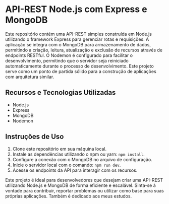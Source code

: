 # API-REST Node.js com Express e MongoDB

Este repositório contém uma API-REST simples construída em Node.js utilizando o framework Express para gerenciar rotas e requisições. A aplicação se integra com o MongoDB para armazenamento de dados, permitindo a criação, leitura, atualização e exclusão de recursos através de endpoints RESTful. O Nodemon é configurado para facilitar o desenvolvimento, permitindo que o servidor seja reiniciado automaticamente durante o processo de desenvolvimento. Este projeto serve como um ponto de partida sólido para a construção de aplicações com arquitetura similar.

## Recursos e Tecnologias Utilizadas

- Node.js
- Express
- MongoDB
- Nodemon

## Instruções de Uso

1. Clone este repositório em sua máquina local.
2. Instale as dependências utilizando o npm ou yarn: `npm install`.
3. Configure a conexão com o MongoDB no arquivo de configuração.
4. Inicie o servidor local com o comando: `npm run dev`.
5. Acesse os endpoints da API para interagir com os recursos.

Este projeto é ideal para desenvolvedores que desejam criar uma API-REST utilizando Node.js e MongoDB de forma eficiente e escalável. Sinta-se à vontade para contribuir, reportar problemas ou utilizar como base para suas próprias aplicações.
Também é dedicado aos meus estudos.
